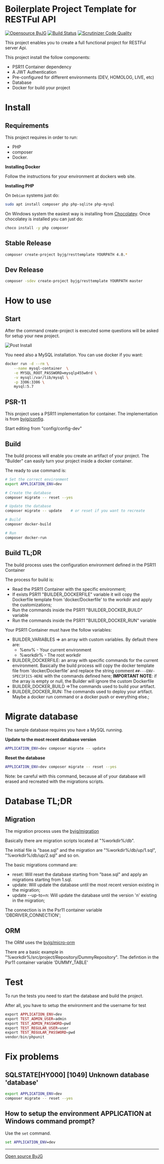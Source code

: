 # Boilerplate Project Template for RESTFul API

[![Opensource ByJG](https://img.shields.io/badge/opensource-byjg.com-brightgreen.svg)](http://opensource.byjg.com)
[![Build Status](https://travis-ci.org/byjg/php-rest-template.svg?branch=master)](https://travis-ci.org/byjg/php-rest-template)
[![Scrutinizer Code Quality](https://scrutinizer-ci.com/g/byjg/php-rest-template/badges/quality-score.png?b=master)](https://scrutinizer-ci.com/g/byjg/php-rest-template/?branch=master)

This project enables you to create a full functional project for RESTFul server Api.

This project install the follow components:
- PSR11 Container dependency
- A JWT Authentication
- Pre-configured for different environments (DEV, HOMOLOG, LIVE, etc)
- Database
- Docker for build your project 

# Install

## Requirements

This project requires in order to run:
 - PHP
 - composer
 - Docker. 

**Installing Docker**

Follow the instructions for your environment at dockers web site.


**Installing PHP**

On `Debian` systems just do:

```bash
sudo apt install composer php php-sqlite php-mysql
```

On Windows system the easiest way is installing from [Chocolatey](https://chocolatey.org/install). 
Once chocolatey is installed you can just do:

```bash
choco install -y php composer
```

## Stable Release

```bash
composer create-project byjg/resttemplate YOURPATH 4.0.*
```

## Dev Release

```bash
composer -sdev create-project byjg/resttemplate YOURPATH master
```

# How to use

## Start

After the command create-project is executed some questions will be asked for setup your new project.

![Post Install](post-install.jpg)

You need also a MySQL installation. You can use docker if you want:

```bash
docker run -d --rm \
    --name mysql-container  \
    -e MYSQL_ROOT_PASSWORD=mysqlp455w0rd \
    -v mysql:/var/lib/mysql \
    -p 3306:3306 \
    mysql:5.7
``` 

## PSR-11

This project uses a PSR11 implementation for container. 
The implementation is from [byjg/config](https://github.com/byjg/config). 

Start editing from "config/config-dev"

## Build

The build process will enable you create an artifact of your project. 
The "Builder" can easily turn your project inside a docker container.

The ready to use command is:

```bash
# Set the correct environment
export APPLICATION_ENV=dev

# Create the database
composer migrate -- reset --yes

# Update the database
composer migrate -- update    # or reset if you want to recreate

# Build
composer docker-build

# Run
composer docker-run
```

## Build TL;DR

The build process uses the configuration environment defined in the PSR11 Container 

The process for build is:
- Read the PSR11 Container with the specific environment;
- If exists PSR11 "BUILDER_DOCKERFILE" variable it will copy the Dockerfile template from 'docker/Dockerfile' 
to the workdir and apply the customizations;
- Run the commands inside the PSR11 "BUILDER_DOCKER_BUILD" variable
- Run the commands inside the PSR11 "BUILDER_DOCKER_RUN" variable

Your PSR11 Container must have the follow variables:

- BUILDER_VARIABLES => an array with custom variables. By default there are:
    - %env% - Your current environment
    - %workdir% - The root workdir
- BUILDER_DOCKERFILE: an array with specific commands for the current environment. Basically
the build process will copy the docker template file from 'docker/Dockerfile' and replace the 
string comment `##---ENV-SPECIFICS-HERE` with the commands defined here; **IMPORTANT NOTE**: if the array is empty
or null, the Builder will ignore the custom Dockerfile
- BUILDER_DOCKER_BUILD =>The commands used to build your artifact. 
- BUILDER_DOCKER_RUN: The commands used to deploy your artifact. Maybe a docker run command or 
a docker push or everything else.;


# Migrate database

The sample database requires you have a MySQL running. 


**Update to the most recent database version**

```bash
APPLICATION_ENV=dev composer migrate -- update
```

**Reset the database**

```bash
APPLICATION_ENV=dev composer migrate -- reset --yes
```

Note: be careful with this command, because all of your database will erased 
and recreated with the migrations scripts.

# Database TL;DR

## Migration

The migration process uses the [byjg/migration](https://github.com/byjg/migration)

Basically there are migration scripts located at "%workdir%/db".

The initial file is "base.sql" and the migration are "%workdir%/db/up/1.sql", "%workdir%/db/up/2.sql" and so on. 

The basic migrations command are:
- reset: Will reset the database starting from "base.sql" and apply an migrations starting from 1.sql.
- update: Will update the database until the most recent version existing in the migration;
- update --up-to=n: Will update the database until the version 'n' existing in the migration;

The connection is in the Psr11 container variable 'DBDRIVER_CONNECTION';

## ORM

The ORM uses the [byjg/micro-orm](https://github.com/byjg/micro-orm)

There are a basic example in "%workdir%/src/project/Repository/DummyRepository". 
The defintion in the Psr11 container variable 'DUMMY_TABLE'

# Test

To run the tests you need to start the database and build the project. 

After all, you have to setup the environment and the username for test

```php
export APPLICATION_ENV=dev
export TEST_ADMIN_USER=admin
export TEST_ADMIN_PASSWORD=pwd
export TEST_REGULAR_USER=user
export TEST_REGULAR_PASSWORD=pwd
vendor/bin/phpunit
```

# Fix problems

## SQLSTATE[HY000] [1049] Unknown database 'database'

```bash
export APPLICATION_ENV=dev
composer migrate -- reset --yes
```

## How to setup the environment APPLICATION at Windows command prompt?

Use the `set` command.

```cmd
set APPLICATION_ENV=dev
```


----
[Open source ByJG](http://opensource.byjg.com)
